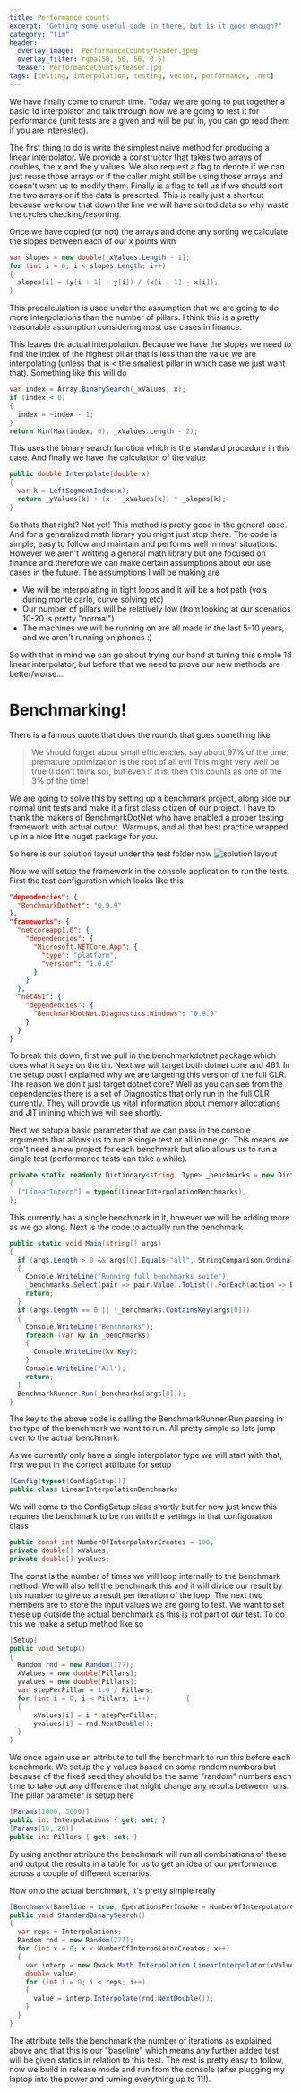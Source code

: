 ```yaml
---
title: Performance counts
excerpt: "Getting some useful code in there, but is it good enough?"
category: "tim"
header:
  overlay_image:  PerformanceCounts/header.jpeg
  overlay_filter: rgba(50, 50, 50, 0.5)
  teaser: PerformanceCounts/teaser.jpg
tags: [testing, interpolation, testing, vector, performance, .net]
---
```


We have finally come to crunch time. Today we are going to put together a basic 1d interpolator and talk through how
we are going to test it for performance (unit tests are a given and will be put in, you can go read them if you are interested).

The first thing to do is write the simplest naive method for producing a linear interpolator. We provide a constructor that takes
two arrays of doubles, the x and the y values. We also request a flag to denote if we can just reuse those arrays or if the caller
might still be using those arrays and doesn't want us to modify them. Finally is a flag to tell us if we should sort the two arrays
or if the data is presorted. This is really just a shortcut because we know that down the line we will have sorted data so why waste
the cycles checking/resorting.

Once we have copied (or not) the arrays and done any sorting we calculate the slopes between each of our x points with

``` csharp
var slopes = new double[_xValues.Length - 1];
for (int i = 0; i < slopes.Length; i++)
{
  slopes[i] = (y[i + 1] - y[i]) / (x[i + 1] - x[i]);
}
```

This precalculation is used under the assumption that we are going to do more interpolations than the number of pillars. I think
this is a pretty reasonable assumption considering most use cases in finance.

This leaves the actual interpolation. Because we have the slopes we need to find the index of the highest pillar that is less than
the value we are interpolating (unless that is < the smallest pillar in which case we just want that). Something like this will do

``` csharp
var index = Array.BinarySearch(_xValues, x);
if (index < 0)
{
  index = ~index - 1;
}
return Min(Max(index, 0), _xValues.Length - 2);
```

This uses the binary search function which is the standard procedure in this case. And finally we have the calculation of the value

``` csharp
public double Interpolate(double x)
{
  var k = LeftSegmentIndex(x);
  return _yValues[k] + (x - _xValues[k]) * _slopes[k];
}
```

So thats that right? Not yet! This method is pretty good in the general case. And for a generalized math library you might just stop
there. The code is simple, easy to follow and maintain and performs well in most situations. However we aren't writting a general 
math library but one focused on finance and therefore we can make certain assumptions about our use cases in the future. The 
assumptions I will be making are

* We will be interpolating in tight loops and it will be a hot path (vols during monte carlo, curve solving etc)
* Our number of pillars will be relatively low (from looking at our scenarios 10-20 is pretty "normal")
* The machines we will be running on are all made in the last 5-10 years, and we aren't running on phones :)

So with that in mind we can go about trying our hand at tuning this simple 1d linear interpolator, but before that we need to prove
our new methods are better/worse...

# Benchmarking!

There is a famous quote that does the rounds that goes something like
> We should forget about small efficiencies, say about 97% of the time: premature optimization is the root of all evil
This might very well be true (I don't think so), but even if it is, then this counts as one of the 3% of the time!

We are going to solve this by setting up a benchmark project, along side our normal unit tests and make it a first class citizen of our project.
I have to thank the makers of [BenchmarkDotNet](https://github.com/PerfDotNet/BenchmarkDotNet) who have enabled a proper testing
framework with actual output. Warmups, and all that best practice wrapped up in a nice little nuget package for you.

So here is our solution layout under the test folder now
![solution layout](/images/PerformanceCounts/Testfolder.png)

Now we will setup the framework in the console application to run the tests. First the test configuration which looks like this

``` json
"dependencies": {
  "BenchmarkDotNet": "0.9.9"
},
"frameworks": {
  "netcoreapp1.0": {
    "dependencies": {
      "Microsoft.NETCore.App": {
        "type": "platform",
        "version": "1.0.0"
      }
    }
  },
  "net461": {
    "dependencies": {
      "BenchmarkDotNet.Diagnostics.Windows": "0.9.9"
    }
  }
}
```

To break this down, first we pull in the benchmarkdotnet package which does what it says on the tin. Next we will target both 
dotnet core and 461. In the setup post I explained why we are targeting this version of the full CLR. The reason we don't just 
target dotnet core? Well as you can see from the dependencies there is a set of Diagnostics that only run in the full CLR currently.
They will provide us vital information about memory allocations and JIT inlining which we will see shortly.

Next we setup a basic parameter that we can pass in the console arguments that allows us to run a single test or all in one go. This means
we don't need a new project for each benchmark but also allows us to run a single test (performance tests can take a while).

``` csharp
private static readonly Dictionary<string, Type> _benchmarks = new Dictionary<string, Type>(StringComparer.OrdinalIgnoreCase)
{
  ["LinearInterp"] = typeof(LinearInterpolationBenchmarks),
};
```

This currently has a single benchmark in it, however we will be adding more as we go along. Next is the code to actually run the benchmark

``` csharp
public static void Main(string[] args)
{
  if (args.Length > 0 && args[0].Equals("all", StringComparison.OrdinalIgnoreCase))
  {
    Console.WriteLine("Running full benchmarks suite");
    _benchmarks.Select(pair => pair.Value).ToList().ForEach(action => BenchmarkRunner.Run(action));
    return;
  }
  if (args.Length == 0 || !_benchmarks.ContainsKey(args[0]))
  {
    Console.WriteLine("Benchmarks");
    foreach (var kv in _benchmarks)
    {
      Console.WriteLine(kv.Key);
    }
    Console.WriteLine("All");
    return;
  }
  BenchmarkRunner.Run(_benchmarks[args[0]]);
}
```

The key to the above code is calling the BenchmarkRunner.Run passing in the type of the benchmark we want to run. All pretty simple
so lets jump over to the actual benchmark.

As we currently only have a single interpolator type we will start with that, first we put in the correct attribute for setup

``` csharp
[Config(typeof(ConfigSetup))]
public class LinearInterpolationBenchmarks
```

We will come to the ConfigSetup class shortly but for now just know this requires the benchmark to be run with the settings in that
configuration class

``` csharp
public const int NumberOfInterpolatorCreates = 100;
private double[] xValues;
private double[] yvalues;
```

The const is the number of times we will loop internally to the benchmark method. We will also tell the benchmark this and it will
divide our result by this number to give us a result per iteration of the loop. The next two members are to store the input values
we are going to test. We want to set these up outside the actual benchmark as this is not part of our test. To do this we make a 
setup method like so

``` csharp
[Setup]
public void Setup()
{
  Random rnd = new Random(777);
  xValues = new double[Pillars];
  yvalues = new double[Pillars];
  var stepPerPillar = 1.0 / Pillars;
  for (int i = 0; i < Pillars; i++)         {
  {
      xValues[i] = i * stepPerPillar;
      yvalues[i] = rnd.NextDouble();
  }
}
```
We once again use an attribute to tell the benchmark to run this before each benchmark. We setup the y values based on some random 
numbers but because of the fixed seed they should be the same "random" numbers each time to take out any difference that might change
any results between runs. The pillar parameter is setup here

``` csharp
[Params(1000, 5000)]
public int Interpolations { get; set; }
[Params(10, 20)]
public int Pillars { get; set; }
```

By using another attribute the benchmark will run all combinations of these and output the results in a table for us to get an idea
of our performance across a couple of different scenarios.

Now onto the actual benchmark, it's pretty simple really 

``` csharp
[Benchmark(Baseline = true, OperationsPerInvoke = NumberOfInterpolatorCreates)]
public void StandardBinarySearch()
{
  var reps = Interpolations;
  Random rnd = new Random(777);
  for (int x = 0; x < NumberOfInterpolatorCreates; x++)
  {
    var interp = new Qwack.Math.Interpolation.LinearInterpolator(xValues, yvalues, true, true);
    double value;
    for (int i = 0; i < reps; i++)
    {
      value = interp.Interpolate(rnd.NextDouble());
    }
  }
}
```

The attribute tells the benchmark the number of iterations as explained above and that this is our "baseline" which means any further
added test will be given statics in relation to this test. The rest is pretty easy to follow, now we build in release mode and run from
the console (after plugging my laptop into the power and turning everything up to 11!).

     